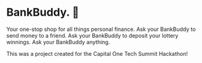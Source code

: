 # BankBuddy. 💸


Your one-stop shop for all things personal finance. Ask your BankBuddy to send money to a friend. Ask your BankBuddy to deposit your lottery winnings. Ask your BankBuddy anything.


 
This was a project created for the Capital One Tech Summit Hackathon!
